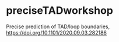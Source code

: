 # preciseTADworkshop
Precise prediction of TAD/loop boundaries, https://doi.org/10.1101/2020.09.03.282186
